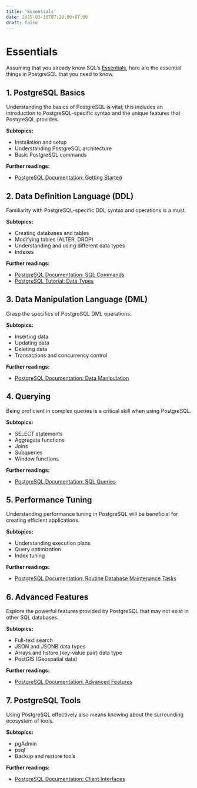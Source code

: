 ```yaml
---
title: 'Essentials'
date: 2025-03-16T07:20:00+07:00
draft: false
---
```


# Essentials

Assuming that you already know SQL’s [Essentials](../../../programming-languages/sql/essentials/), here are the essential things in PostgreSQL that you need to know.

## 1. PostgreSQL Basics

Understanding the basics of PostgreSQL is vital; this includes an introduction to PostgreSQL-specific syntax and the unique features that PostgreSQL provides.

**Subtopics:**

- Installation and setup
- Understanding PostgreSQL architecture
- Basic PostgreSQL commands

**Further readings:**

- [PostgreSQL Documentation: Getting Started](https://www.postgresql.org/docs/current/tutorial-start.html)

## 2. Data Definition Language (DDL)

Familiarity with PostgreSQL-specific DDL syntax and operations is a must.

**Subtopics:**

- Creating databases and tables
- Modifying tables (ALTER, DROP)
- Understanding and using different data types
- Indexes

**Further readings:**

- [PostgreSQL Documentation: SQL Commands](https://www.postgresql.org/docs/current/sql-commands.html)
- [PostgreSQL Tutorial: Data Types](https://www.postgresqltutorial.com/postgresql-data-types/)

## 3. Data Manipulation Language (DML)

Grasp the specifics of PostgreSQL DML operations.

**Subtopics:**

- Inserting data
- Updating data
- Deleting data
- Transactions and concurrency control

**Further readings:**

- [PostgreSQL Documentation: Data Manipulation](https://www.postgresql.org/docs/current/dml.html)

## 4. Querying

Being proficient in complex queries is a critical skill when using PostgreSQL.

**Subtopics:**

- SELECT statements
- Aggregate functions
- Joins
- Subqueries
- Window functions

**Further readings:**

- [PostgreSQL Documentation: SQL Queries](https://www.postgresql.org/docs/current/queries.html)

## 5. Performance Tuning

Understanding performance tuning in PostgreSQL will be beneficial for creating efficient applications.

**Subtopics:**

- Understanding execution plans
- Query optimization
- Index tuning

**Further readings:**

- [PostgreSQL Documentation: Routine Database Maintenance Tasks](https://www.postgresql.org/docs/current/routine-vacuuming.html)

## 6. Advanced Features

Explore the powerful features provided by PostgreSQL that may not exist in other SQL databases.

**Subtopics:**

- Full-text search
- JSON and JSONB data types
- Arrays and hstore (key-value pair) data type
- PostGIS (Geospatial data)

**Further readings:**

- [PostgreSQL Documentation: Advanced Features](https://www.postgresql.org/docs/current/high-availability.html)

## 7. PostgreSQL Tools

Using PostgreSQL effectively also means knowing about the surrounding ecosystem of tools.

**Subtopics:**

- pgAdmin
- psql
- Backup and restore tools

**Further readings:**

- [PostgreSQL Documentation: Client Interfaces](https://www.postgresql.org/docs/current/client-interfaces.html)
